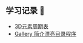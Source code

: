 ## 学习记录 📖

- [3D元素周期表](https://github.com/AaronYYDS/Notes/tree/main/HTML/3DCEList)
- [Gallery 简介漂亮目录程序](https://github.com/AaronYYDS/Notes/tree/main/PHP/gallery)